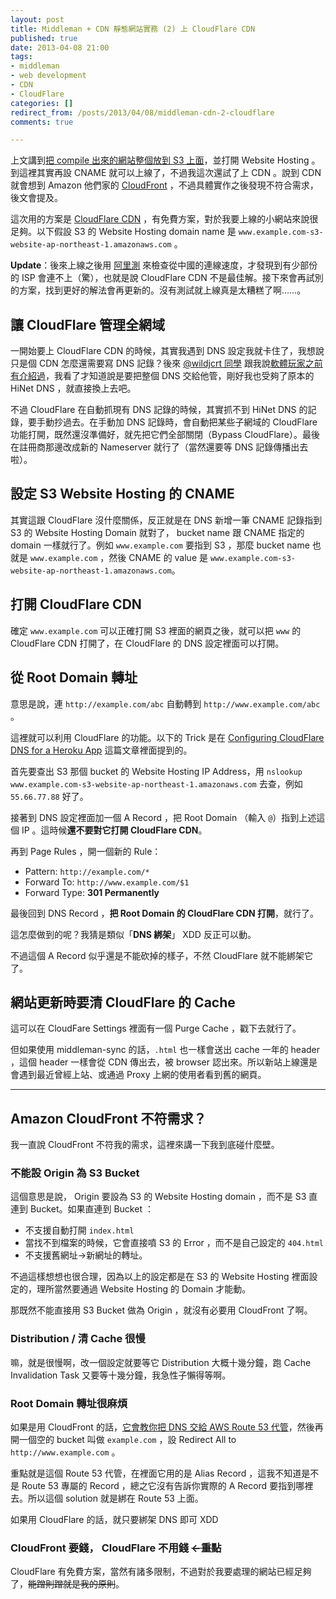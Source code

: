 ```yaml
---
layout: post
title: Middleman + CDN 靜態網站實務 (2) 上 CloudFlare CDN
published: true
date: 2013-04-08 21:00
tags:
- middleman
- web development
- CDN
- CloudFlare
categories: []
redirect_from: /posts/2013/04/08/middleman-cdn-2-cloudflare
comments: true

---
```




上文講到[把 compile 出來的網站整個放到 S3 上面](http://blog.yorkxin.org/2013/04/08/middleman-cdn-1-s3/)，並打開 Website Hosting 。到這裡其實再設 CNAME 就可以上線了，不過我這次還試了上 CDN 。說到 CDN 就會想到 Amazon 他們家的 [CloudFront](http://aws.amazon.com/cloudfront/) ，不過具體實作之後發現不符合需求，後文會提及。

這次用的方案是 [CloudFlare CDN](https://www.cloudflare.com) ，有免費方案，對於我要上線的小網站來說很足夠。以下假設 S3 的 Website Hosting domain name 是 `www.example.com-s3-website-ap-northeast-1.amazonaws.com` 。

**Update**：後來上線之後用 [阿里測](http://alibench.com/) 來檢查從中國的連線速度，才發現到有少部份的 ISP 會連不上（驚），也就是說 CloudFlare CDN 不是最佳解。接下來會再試別的方案，找到更好的解法會再更新的。沒有測試就上線真是太糟糕了啊……。

<!-- more -->

## 讓 CloudFlare 管理全網域

一開始要上 CloudFlare CDN 的時候，其實我遇到 DNS 設定我就卡住了，我想說只是個 CDN 怎麼還需要寫 DNS 記錄？後來 [@wildjcrt 同學](https://twitter.com/wildjcrt) 跟我說[軟體玩家之前有介紹過](http://blog.soft.idv.tw/?p=1110&page=2)，我看了才知道說是要把整個 DNS 交給他管，剛好我也受夠了原本的 HiNet DNS ，就直接換上去吧。

不過 CloudFlare 在自動抓現有 DNS 記錄的時候，其實抓不到 HiNet DNS 的記錄，要手動抄過去。在手動加 DNS 記錄時，會自動把某些子網域的 CloudFlare 功能打開，既然還沒準備好，就先把它們全部關閉（Bypass CloudFlare）。最後在註冊商那邊改成新的 Nameserver 就行了（當然還要等 DNS 記錄傳播出去啦）。

## 設定 S3 Website Hosting 的 CNAME

其實這跟 CloudFlare 沒什麼關係，反正就是在 DNS 新增一筆 CNAME 記錄指到 S3 的 Website Hosting Domain 就對了， bucket name 跟 CNAME 指定的 domain 一樣就行了。例如 `www.example.com` 要指到 S3 ，那麼 bucket name 也就是 `www.example.com` ，然後 CNAME 的 value 是 `www.example.com-s3-website-ap-northeast-1.amazonaws.com`。

## 打開 CloudFlare CDN

確定 `www.example.com` 可以正確打開 S3 裡面的網頁之後，就可以把 `www` 的 CloudFlare CDN 打開了，在 CloudFlare 的 DNS 設定裡面可以打開。

## 從 Root Domain 轉址

意思是說，連 `http://example.com/abc` 自動轉到 `http://www.example.com/abc` 。

這裡就可以利用 CloudFlare 的功能。以下的 Trick 是在 [Configuring CloudFlare DNS for a Heroku App](http://www.higherorderheroku.com/articles/cloudflare-dns-heroku/) 這篇文章裡面提到的。

首先要查出 S3 那個 bucket 的 Website Hosting IP Address，用 `nslookup www.example.com-s3-website-ap-northeast-1.amazonaws.com` 去查，例如 `55.66.77.88` 好了。

接著到 DNS 設定裡面加一個 A Record ，把 Root Domain （輸入 `@`）指到上述這個 IP 。這時候**還不要對它打開 CloudFlare CDN**。

再到 Page Rules ，開一個新的 Rule：

* Pattern: `http://example.com/*`
* Forward To: `http://www.example.com/$1`
* Forward Type: **301 Permanently**

最後回到 DNS Record ，**把 Root Domain 的 CloudFlare CDN 打開**，就行了。

這怎麼做到的呢？我猜是類似「**DNS 綁架**」 XDD 反正可以動。

不過這個 A Record 似乎還是不能砍掉的樣子，不然 CloudFlare 就不能綁架它了。

## 網站更新時要清 CloudFlare 的 Cache

這可以在 CloudFare Settings 裡面有一個 Purge Cache ，戳下去就行了。

但如果使用 middleman-sync 的話，`.html` 也一樣會送出 cache 一年的 header ，這個 header 一樣會從 CDN 傳出去，被 browser 認出來。所以新站上線還是會遇到最近曾經上站、或通過 Proxy 上網的使用者看到舊的網頁。

---

## Amazon CloudFront 不符需求？

我一直說 CloudFront 不符我的需求，這裡來講一下我到底碰什麼壁。

### 不能設 Origin 為 S3 Bucket

這個意思是說， Origin 要設為 S3 的 Website Hosting domain ，而不是 S3 直連到 Bucket。如果直連到 Bucket ：

* 不支援自動打開 `index.html`
* 當找不到檔案的時候，它會直接噴 S3 的 Error ，而不是自己設定的 `404.html`
* 不支援舊網址→新網址的轉址。

不過這樣想想也很合理，因為以上的設定都是在 S3 的 Website Hosting 裡面設定的，理所當然要通過 Website Hosting 的 Domain 才能動。

那既然不能直接用 S3 Bucket 做為 Origin ，就沒有必要用 CloudFront 了啊。

### Distribution / 清 Cache 很慢

嘛，就是很慢啊，改一個設定就要等它 Distribution 大概十幾分鐘，跑 Cache Invalidation Task 又要等十幾分鐘，我急性子懶得等啊。

### Root Domain 轉址很麻煩

如果是用 CloudFront 的話，[它會教你把 DNS 交給 AWS Route 53 代管](http://docs.aws.amazon.com/AmazonS3/latest/dev/website-hosting-custom-domain-walkthrough.html)，然後再開一個空的 bucket 叫做 `example.com` ，設 Redirect All to `http://www.example.com` 。

重點就是這個 Route 53 代管，在裡面它用的是 Alias Record ，這我不知道是不是 Route 53 專屬的 Record ，總之它沒有告訴你實際的 A Record 要指到哪裡去。所以這個 solution 就是綁在 Route 53 上面。

如果用 CloudFlare 的話，就只要綁架 DNS 即可 XDD

### CloudFront 要錢， CloudFlare 不用錢 <del>←重點</del>

CloudFlare 有免費方案，當然有諸多限制，不過對於我要處理的網站已經足夠了，<del>能蹭則蹭就是我的原則</del>。
